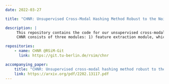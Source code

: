 ```yaml
---
date: 2022-03-27

title: "CHNR: Unsupervised Cross-Modal Hashing Method Robust to the Noisy Image-Text Correspondence"

description: |
     This repository contains the code for our unsupervised cross-modal hashing method robust to the noisy image-text correspondences (CHNR).
     CHNR consists of three modules: 1) feature extraction module, which extracts feature representations of image-text pairs; 2) noise detection module, which detects potential noisy correspondences; and 3) hashing module that generates cross-modal binary hash code.

repositories:
    - name: CHNR @RSiM-Git
      link: https://git.tu-berlin.de/rsim/chnr

accompanying_paper:
    title: "CHNR: Unsupervised cross-modal hashing method robust to the noisy image-text correspondence"
    link: https://arxiv.org/pdf/2202.13117.pdf
---
```

